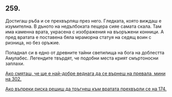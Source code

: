 ## 259.

Достигаш ръба и се прехвърляш през него. Гледката, която виждаш
е изумителна. В дъното на недълбоката пещера сияе самата скала.
Там има каменна врата, украсена с изображения на въоръжени
конници. А пред вратата е поставена бяла мраморна статуя на седящ
воин с ризница, но без оръжие.

Попаднал си в едно от древните тайни светилища на бога на
доблестта Амулабес. Легендите твърдят, че подобни места крият
смъртоносни заплахи.

[Ако смяташ, че ще е най-добре веднага да се върнеш на превала,
мини на 302.](./302)

[Ако въпреки риска решиш да тръгнеш към вратата прехвърли се на
174.](./174)
